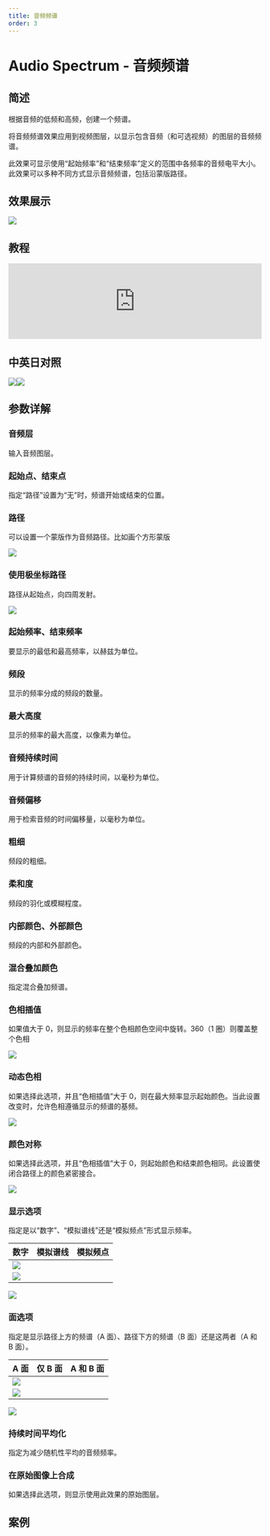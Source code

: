 ```yaml
---
title: 音频频谱
order: 3
---
```


# Audio Spectrum - 音频频谱

## 简述

根据音频的低频和高频，创建一个频谱。

将音频频谱效果应用到视频图层，以显示包含音频（和可选视频）的图层的音频频谱。

此效果可显示使用“起始频率”和“结束频率”定义的范围中各频率的音频电平大小。此效果可以多种不同方式显示音频频谱，包括沿蒙版路径。

## 效果展示

![](https://cdn.yuelili.com/20211227140800.png)

## 教程

<iframe src="https://player.bilibili.com/player.html?bvid=BV1e34y1X7Vj&page=99&high_quality=1" width="100%" allowfullscreen="allowfullscreen" frameborder="0"></iframe>

## 中英日对照

![](https://mir.yuelili.com/user/AE/effects/AE-Effects-Generate-Audio_Spectrum.png)![](https://mir.yuelili.com/user/AE/effects/AE-Effects-Generate-Audio_Spectrum_cn.png)

## 参数详解

### 音频层

输入音频图层。

### 起始点、结束点

指定“路径”设置为“无”时，频谱开始或结束的位置。

### 路径

可以设置一个蒙版作为音频路径。比如画个方形蒙版

![](https://cdn.yuelili.com/20211227140841.png)

### 使用极坐标路径

路径从起始点，向四周发射。

![](https://cdn.yuelili.com/20211227140652.png)

### 起始频率、结束频率

要显示的最低和最高频率，以赫兹为单位。

### 频段

显示的频率分成的频段的数量。

### 最大高度

显示的频率的最大高度，以像素为单位。

### 音频持续时间

用于计算频谱的音频的持续时间，以毫秒为单位。

### 音频偏移

用于检索音频的时间偏移量，以毫秒为单位。

### 粗细

频段的粗细。

### 柔和度

频段的羽化或模糊程度。

### 内部颜色、外部颜色

频段的内部和外部颜色。

### 混合叠加颜色

指定混合叠加频谱。

### 色相插值

如果值大于 0，则显示的频率在整个色相颜色空间中旋转。360（1 圈）则覆盖整个色相

![](https://cdn.yuelili.com/20211227141031.png)

### 动态色相

如果选择此选项，并且“色相插值”大于 0，则在最大频率显示起始颜色。当此设置改变时，允许色相遵循显示的频谱的基频。

![](https://cdn.yuelili.com/20211227150304.png)

### 颜色对称

如果选择此选项，并且“色相插值”大于 0，则起始颜色和结束颜色相同。此设置使闭合路径上的颜色紧密接合。

![](https://cdn.yuelili.com/20211227141540.png)

### 显示选项

指定是以“数字”、“模拟谱线”还是“模拟频点”形式显示频率。

| 数字                                            | 模拟谱线 | 模拟频点 |
| ----------------------------------------------- | -------- | -------- |
| ![](https://cdn.yuelili.com/20211227141631.png) |
| ![](https://cdn.yuelili.com/20211227141707.png) |

![](https://cdn.yuelili.com/20211227141716.png)

### 面选项

指定是显示路径上方的频谱（A 面）、路径下方的频谱（B 面）还是这两者（A 和 B 面）。

| A 面                                            | 仅 B 面 | A 和 B 面 |
| ----------------------------------------------- | ------- | --------- |
| ![](https://cdn.yuelili.com/20211227142039.png) |
| ![](https://cdn.yuelili.com/20211227141941.png) |

![](https://cdn.yuelili.com/20211227141631.png)

### 持续时间平均化

指定为减少随机性平均的音频频率。

### 在原始图像上合成

如果选择此选项，则显示使用此效果的原始图层。

## 案例
